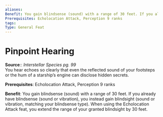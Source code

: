 ```yaml
---
aliases: 
Benefit: You gain blindsense (sound) with a range of 30 feet. If you already have blindsense (sound or vibration), you instead gain blindsight (sound or vibration, matching your blindsense type). When using the Echolocation Attack feat, you extend the range of your granted blindsight by 30 feet.
Prerequisites: Echolocation Attack, Perception 9 ranks
tags: 
Type: General Feat
---
```


# Pinpoint Hearing

**Source**:: _Interstellar Species pg. 99_  
You hear echoes so clearly that even the reflected sound of your footsteps or the hum of a starship’s engine can disclose hidden secrets.

**Prerequisites**: Echolocation Attack, Perception 9 ranks

**Benefit**: You gain blindsense (sound) with a range of 30 feet. If you already have blindsense (sound or vibration), you instead gain blindsight (sound or vibration, matching your blindsense type). When using the Echolocation Attack feat, you extend the range of your granted blindsight by 30 feet.
